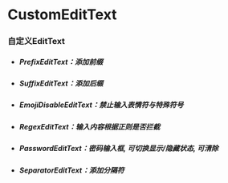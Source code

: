 # CustomEditText
### 自定义EditText

* ##### PrefixEditText：添加前缀

* ##### SuffixEditText：添加后缀

* ##### EmojiDisableEditText：禁止输入表情符与特殊符号

* ##### RegexEditText：输入内容根据正则是否拦截

* ##### PasswordEditText：密码输入框, 可切换显示/隐藏状态, 可清除

* ##### SeparatorEditText：添加分隔符

